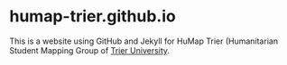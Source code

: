 # humap-trier.github.io

This is a website using GitHub and Jekyll for HuMap Trier (Humanitarian Student Mapping Group of [Trier University](https://www.uni-trier.de).
